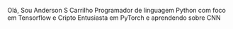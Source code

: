 Olá, Sou Anderson S Carrilho
Programador de linguagem Python com foco em Tensorflow e Cripto
Entusiasta em PyTorch e aprendendo sobre CNN
